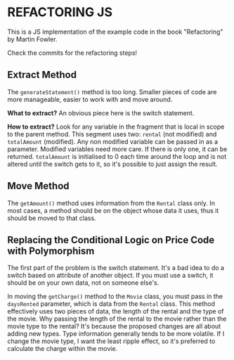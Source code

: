 # REFACTORING JS

This is a JS implementation of the example code in the book "Refactoring" by Martin Fowler.

Check the commits for the refactoring steps!

## Extract Method

The `generateStatement()` method is too long. Smaller pieces of code are more manageable, easier to work with and move around.

**What to extract?** An obvious piece here is the switch statement.

**How to extract?** Look for any variable in the fragment that is local in scope to the parent method. This segment uses two: `rental` (not modified) and `totalAmount` (modified). Any non modified variable can be passed in as a parameter. Modified variables need more care. If there is only one, it can be returned. `totalAmount` is initialised to 0 each time around the loop and is not altered until the switch gets to it, so it's possible to just assign the result.

## Move Method

The `getAmount()` method uses information from the `Rental` class only. In most cases, a method should be on the object whose data it uses, thus it should be moved to that class.

## Replacing the Conditional Logic on Price Code with Polymorphism

The first part of the problem is the switch statement. It's a bad idea to do a switch based on attribute of another object. If you must use a switch, it should be on your own data, not on someone else's.

In moving the `getCharge()` method to the `Movie` class, you must pass in the `daysRented` parameter, which is data from the `Rental` class. This method effectively uses two pieces of data, the length of the rental and the type of the movie. Why passing the length of the rental to the movie rather than the movie type to the rental? It's because the proposed changes are all about adding new types. Type information generally tends to be more volatile. If I change the movie type, I want the least ripple effect, so it's preferred to calculate the charge within the movie.
 